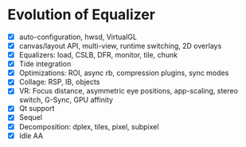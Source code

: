 
# Evolution of Equalizer

* [x] auto-configuration, hwsd, VirtualGL
* [x] canvas/layout API, multi-view, runtime switching, 2D overlays
* [x] Equalizers: load, CSLB, DFR, monitor, tile, chunk
* [x] Tide integration
* [x] Optimizations: ROI, async rb, compression plugins, sync modes
* [x] Collage: RSP, IB, objects
* [x] VR: Focus distance, asymmetric eye positions, app-scaling, stereo
  switch, G-Sync, GPU affinity
* [x] Qt support
* [x] Sequel
* [x] Decomposition: dplex, tiles, pixel, subpixel
* [x] Idle AA

